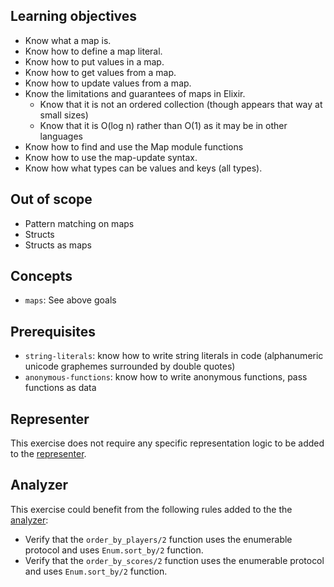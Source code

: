 ## Learning objectives

- Know what a map is.
- Know how to define a map literal.
- Know how to put values in a map.
- Know how to get values from a map.
- Know how to update values from a map.
- Know the limitations and guarantees of maps in Elixir.
  - Know that it is not an ordered collection (though appears that way at small sizes)
  - Know that it is O(log n) rather than O(1) as it may be in other languages
- Know how to find and use the Map module functions
- Know how to use the map-update syntax.
- Know how what types can be values and keys (all types).

## Out of scope

- Pattern matching on maps
- Structs
- Structs as maps

## Concepts

- `maps`: See above goals

## Prerequisites

- `string-literals`: know how to write string literals in code (alphanumeric unicode graphemes surrounded by double quotes)
- `anonymous-functions`: know how to write anonymous functions, pass functions as data

## Representer

This exercise does not require any specific representation logic to be added to the [representer][representer].

## Analyzer

This exercise could benefit from the following rules added to the the [analyzer][analyzer]:

- Verify that the `order_by_players/2` function uses the enumerable protocol and uses `Enum.sort_by/2` function.
- Verify that the `order_by_scores/2` function uses the enumerable protocol and uses `Enum.sort_by/2` function.

[analyzer]: https://github.com/exercism/elixir-analyzer
[representer]: https://github.com/exercism/elixir-representer
